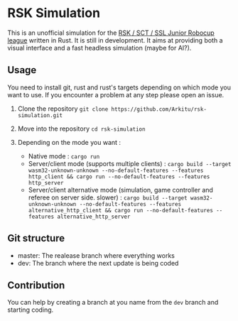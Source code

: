 # RSK Simulation
This is an unofficial simulation for the [RSK / SCT / SSL Junior Robocup league](https://robot-soccer-kit.github.io/) written in Rust. It is still in development. It aims at providing both a visual interface and a fast headless simulation (maybe for AI?).

## Usage
You need to install git, rust and rust's targets depending on which mode you want to use. If you encounter a problem at any step please open an issue.

1. Clone the repository
`
git clone https://github.com/Arkitu/rsk-simulation.git
`

2. Move into the repository
`
cd rsk-simulation
`

3. Depending on the mode you want :
   - Native mode : `cargo run`
   - Server/client mode (supports multiple clients) : `cargo build --target wasm32-unknown-unknown --no-default-features --features http_client && cargo run --no-default-features --features http_server`
   - Server/client alternative mode (simulation, game controller and referee on server side. slower) : `cargo build --target wasm32-unknown-unknown --no-default-features --features alternative_http_client && cargo run --no-default-features --features alternative_http_server`

## Git structure
- master: The realease branch where everything works
- dev: The branch where the next update is being coded

## Contribution
You can help by creating a branch at you name from the `dev` branch and starting coding.